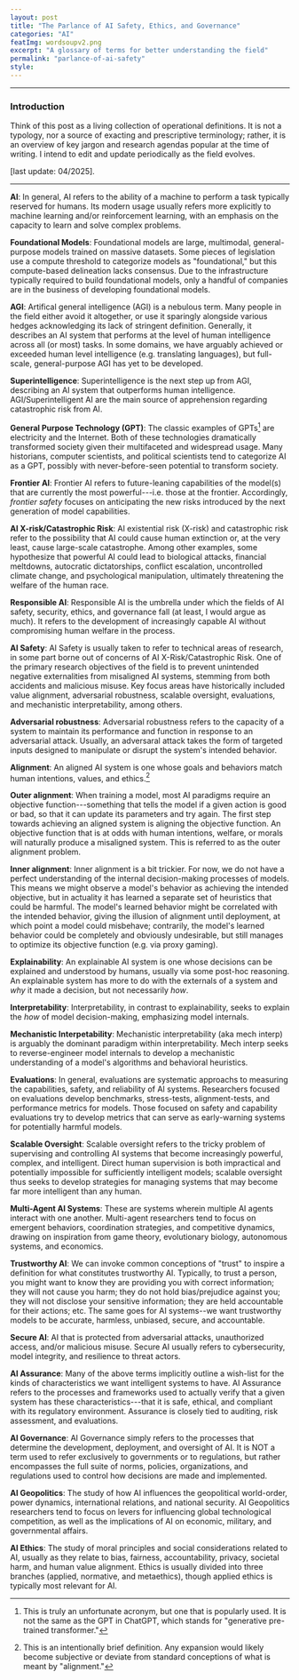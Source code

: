 ```yaml
---
layout: post
title: "The Parlance of AI Safety, Ethics, and Governance"
categories: "AI"
featImg: wordsoupv2.png
excerpt: "A glossary of terms for better understanding the field"
permalink: "parlance-of-ai-safety"
style: 
---
```


---
### Introduction
Think of this post as a living collection of operational definitions. 
It is not a typology, nor a source of exacting and prescriptive terminology; rather, it is an overview of key jargon and research agendas
popular at the time of writing. I intend to edit and update periodically as the field evolves. 

[last update: 04/2025]. 

---

**AI**: In general, AI refers to the ability of a machine to perform a task typically reserved for humans. Its modern usage usually refers more explicitly to machine learning and/or reinforcement learning, with an emphasis on the capacity to learn and solve complex problems. 

**Foundational Models**: Foundational models are large, multimodal, general-purpose models trained on massive datasets. Some pieces of legislation use a compute threshold to categorize models as "foundational," but this compute-based delineation lacks consensus. Due to the infrastructure typically required to build foundational models, only a handful of companies are in the business of developing foundational models. 

**AGI**: Artifical general intelligence (AGI) is a nebulous term. Many people in the field either avoid it altogether, or use it sparingly alongside various hedges acknowledging its lack of stringent definition. Generally, it describes an AI system that performs at the level of human intelligence across all (or most) tasks. In some domains, we have arguably achieved or exceeded human level intelligence (e.g. translating languages), but full-scale, general-purpose AGI has yet to be developed. 

**Superintelligence**: Superintelligence is the next step up from AGI, describing an AI system that outperforms human intelligence. AGI/Superintelligent AI are the main source of apprehension regarding catastrophic risk from AI. 

**General Purpose Technology (GPT)**: The classic examples of GPTs[^b] are electricity and the Internet. Both of these technologies dramatically transformed society given their multifaceted and widespread usage. Many historians, computer scientists, and political scientists tend to categorize AI as a GPT, possibly with never-before-seen potential to transform society.

**Frontier AI**: Frontier AI refers to future-leaning capabilities of the model(s) that are currently the most powerful---i.e. those at the frontier. Accordingly, *frontier safety* focuses on anticipating the new risks introduced by the next generation of model capabilities.   

**AI X-risk/Catastrophic Risk**: AI existential risk (X-risk) and catastrophic risk refer to the possibility that AI could cause human extinction or, at the very least, cause large-scale catastrophe. Among other examples, some hypothesize that powerful AI could lead to biological attacks, financial meltdowns, autocratic dictatorships, conflict escalation, uncontrolled climate change, and psychological manipulation, ultimately threatening the welfare of the human race. 

**Responsible AI**: Responsible AI is the umbrella under which the fields of AI safety, security, ethics, and governance fall (at least, I would argue as much). It refers to the development of increasingly capable AI without compromising human welfare in the process. 

**AI Safety**: AI Safety is usually taken to refer to technical areas of research, in some part borne out of concerns of AI X-Risk/Catastrophic Risk. One of the primary research objectives of the field is to prevent unintended negative externalities from misaligned AI systems, stemming from both accidents and malicious misuse. Key focus areas have historically included value alignment, adversarial robustness, scalable oversight, evaluations, and mechanistic interpretability, among others. 

**Adversarial robustness**: Adversarial robustness refers to the capacity of a system to maintain its performance and function in response to an adversarial attack. Usually, an adversaral attack takes the form of targeted inputs designed to manipulate or disrupt the system's intended behavior. 

**Alignment**: An aligned AI system is one whose goals and behaviors match human intentions, values, and ethics.[^c]

**Outer alignment**: When training a model, most AI paradigms require an objective function---something that tells the model if a given action is good or bad, so that it can update its parameters and try again. The first step towards achieving an aligned system is aligning the objective function. An objective function that is at odds with human intentions, welfare, or morals will naturally produce a misaligned system. This is referred to as the outer alignment problem. 

**Inner alignment**: Inner alignment is a bit trickier. For now, we do not have a perfect understanding of the internal decision-making processes of models. This means we might observe a model's behavior as achieving the intended objective, but in actuality it has learned a separate set of heuristics that could be harmful. The model's learned behavior might be correlated with the intended behavior, giving the illusion of alignment until deployment, at which point a model could misbehave; contrarily, the model's learned behavior could be completely and obviously undesirable, but still manages to optimize its objective function (e.g. via proxy gaming). 

**Explainability**: An explainable AI system is one whose decisions can be explained and understood by humans, usually via some post-hoc reasoning. An explainable system 
has more to do with the externals of a system and *why* it made a decision, but not necessarily *how*. 

**Interpretability**: Interpretability, in contrast to explainability, seeks to explain the *how* of model decision-making, emphasizing model internals. 

**Mechanistic Interpetability**: Mechanistic interpretability (aka mech interp) is 
arguably the dominant paradigm within interpretability. Mech interp seeks to reverse-engineer model internals to develop a mechanistic understanding of a model's algorithms and behavioral heuristics. 

**Evaluations**: In general, evaluations are systematic approachs to measuring the capabilities, safety, and reliability of AI systems. Researchers focused on evaluations develop benchmarks, stress-tests, alignment-tests, and performance metrics for models. Those focused on safety and capability evaluations try to develop metrics that can serve as early-warning systems for potentially harmful models. 

**Scalable Oversight**: Scalable oversight refers to the tricky problem of supervising and controlling AI systems that become increasingly powerful, complex, and intelligent. Direct human supervision is both impractical and potentially impossible for sufficiently intelligent models; scalable oversight thus seeks to develop strategies for managing systems that may become far more intelligent than any human. 

**Multi-Agent AI Systems**: These are systems wherein multiple AI agents interact with one another. Multi-agent researchers tend to focus on emergent behaviors, coordination strategies, and competitive dynamics, drawing on inspiration from game theory, evolutionary biology, autonomous systems, and economics. 

**Trustworthy AI**: We can invoke common conceptions of "trust" to inspire a definition for what constitutes trustworthy AI. Typically, to trust a person, you might want to know they are providing you with correct information; they will not cause you harm; they do not hold bias/prejudice against you; they will not disclose your sensitive information; they are held accountable for their actions; etc. The same goes for AI systems--we want trustworthy models to be accurate, harmless, unbiased, secure, and accountable. 

**Secure AI**: AI that is protected from adversarial attacks, unauthorized access, and/or malicious misuse. Secure AI usually refers to cybersecurity, model integrity, and resilience to threat actors. 

**AI Assurance**: Many of the above terms implicitly outline a wish-list for the kinds of characteristics we want intelligent systems to have. AI Assurance refers to the processes and frameworks used to actually verify that a given system has these characteristics---that it is safe, ethical, and compliant with its regulatory environment. Assurance is closely tied to auditing, risk assessment, and evaluations. 

**AI Governance**: AI Governance simply refers to the processes that determine the development, deployment, and oversight of AI. It is NOT a term used to refer exclusively to governments or to regulations, but rather encompasses the full suite of norms, policies, organizations, and regulations used to control how decisions are made and implemented. 

**AI Geopolitics**: The study of how AI influences the geopolitical world-order, power dynamics, international relations, and national security. AI Geopolitics researchers tend to focus on levers for influencing global technological competition, as well as the implications of AI on economic, military, and governmental affairs.  

**AI Ethics**: The study of moral principles and social considerations related to AI, usually as they relate to bias, fairness, accountability, privacy, societal harm, and human value alignment. Ethics is usually divided into three branches (applied, normative, and metaethics), though applied ethics is typically most relevant for AI.

[^b]: This is truly an unfortunate acronym, but one that is popularly used. It is not the same as the GPT in ChatGPT, which stands for "generative pre-trained transformer."

[^c]: This is an intentionally brief definition. Any expansion would likely become subjective or deviate from standard conceptions of what is meant by "alignment."

